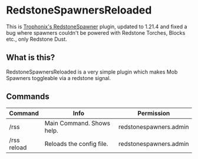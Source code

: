 # RedstoneSpawnersReloaded
This is [Trophonix's RedstoneSpawner](https://github.com/Trophonix/RedstoneSpawners) plugin, updated to 1.21.4 and fixed a bug where spawners couldn't be powered with Redstone Torches, Blocks etc., only Redstone Dust.
## What is this?
RedstoneSpawnersReloaded is a very simple plugin which makes Mob Spawners toggleable via a redstone signal.
## Commands
| **Command** | **Info**                  | **Permission**         |
|-------------|---------------------------|------------------------|
| /rss        | Main Command. Shows help. | redstonespawners.admin |
| /rss reload | Reloads the config file.  | redstonespawners.admin |
